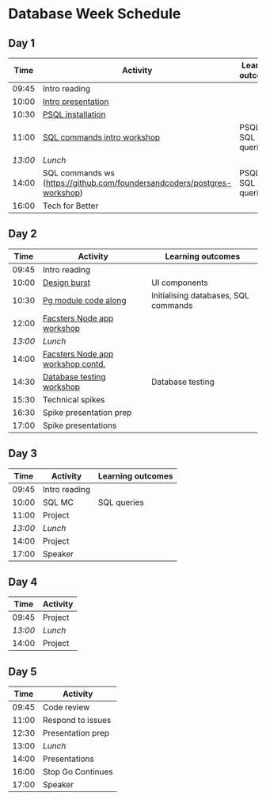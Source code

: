 # Database Week Schedule

## Day 1

| Time    | Activity                                                                                                                                 | Learning outcomes |
| ------- | ---------------------------------------------------------------------------------------------------------------------------------------- | ----------------- |
| 09:45   | Intro reading                                                                                                                            |                   |
| 10:00   | [Intro presentation](https://docs.google.com/presentation/d/14LXEKmHM6xqjTvPLyKw0trtprGeNkD0VLgWkE8Z2ouo/edit#slide=id.g4dfce81f19_0_45) |                   |
| 10:30   | [PSQL installation](https://github.com/macintoshhelper/learn-sql/blob/master/postgresql/setup.md)                                        |                   |
| 11:00   | [SQL commands intro workshop](https://github.com/foundersandcoders/sql-commands-intro/)                                                  | PSQL, SQL queries |
| _13:00_ | _Lunch_                                                                                                                                  |                   |
| 14:00   | SQL commands ws (https://github.com/foundersandcoders/postgres-workshop)                                                                 | PSQL, SQL queries |
| 16:00   | Tech for Better                                                                                                                          |                   |

## Day 2

| Time    | Activity                                                                                                                          | Learning outcomes                    |
| ------- | --------------------------------------------------------------------------------------------------------------------------------- | ------------------------------------ |
| 09:45   | Intro reading                                                                                                                     |                                      |
| 10:00   | [Design burst](https://docs.google.com/presentation/d/1f8ryxVIngpu4KMv8rr5domBiCGKfgC3r25TstZbnvcg/edit#slide=id.g26a95a14fb_0_0) | UI components                        |
| 10:30   | [Pg module code along](https://github.com/foundersandcoders/pg-walkthrough)                                                       | Initialising databases, SQL commands |
| 12:00   | [Facsters Node app workshop](https://github.com/foundersandcoders/pg-workshop)                                                    |                                      |
| _13:00_ | _Lunch_                                                                                                                           |                                      |
| 14:00   | [Facsters Node app workshop contd.](https://github.com/foundersandcoders/pg-workshop)                                             |                                      |
| 14:30   | [Database testing workshop](https://github.com/foundersandcoders/ws-database-testing/)                                            | Database testing                     |
| 15:30   | Technical spikes                                                                                                                  |                                      |
| 16:30   | Spike presentation prep                                                                                                           |                                      |
| 17:00   | Spike presentations                                                                                                               |                                      |

## Day 3

| Time    | Activity      | Learning outcomes |
| ------- | ------------- | ----------------- |
| 09:45   | Intro reading |                   |
| 10:00   | SQL MC        | SQL queries       |
| 11:00   | Project       |                   |
| _13:00_ | _Lunch_       |                   |
| 14:00   | Project       |                   |
| 17:00   | Speaker       |                   |

## Day 4

| Time    | Activity |
| ------- | -------- |
| 09:45   | Project  |
| _13:00_ | _Lunch_  |
| 14:00   | Project  |

## Day 5

| Time  | Activity          |
| ----- | ----------------- |
| 09:45 | Code review       |
| 11:00 | Respond to issues |
| 12:30 | Presentation prep |
| 13:00 | _Lunch_           |
| 14:00 | Presentations     |
| 16:00 | Stop Go Continues |
| 17:00 | Speaker           |
